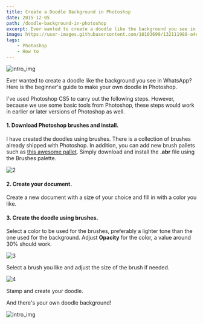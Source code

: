 ```yaml
---
title: Create a Doodle Background in Photoshop
date: 2015-12-05
path: /doodle-background-in-photoshop
excerpt: Ever wanted to create a doodle like the background you see in WhatsApp? Here is the beginner's guide to make your own doodle in Photoshop.
image: https://user-images.githubusercontent.com/10103699/132111988-a4ea6a7e-4764-4b5d-bd81-4b7ccbf39a01.png
tags: 
    - Photoshop
    - How to
---
```

![intro_img](https://user-images.githubusercontent.com/10103699/132111988-a4ea6a7e-4764-4b5d-bd81-4b7ccbf39a01.png)

Ever wanted to create a doodle like the background you see in WhatsApp? Here is the beginner's guide to make your own doodle in Photoshop.

I've used Photoshop CS5 to carry out the following steps. However, because we use some basic tools from Photoshop, 
these steps would work in earlier or later versions of Photoshop as well.

#### 1. Download Photoshop brushes and install.

I have created the doodles using brushes. There is a collection of brushes already shipped with Photoshop. In addition, you 
can add new brush pallets such as [this awesome pallet](http://www.brusheezy.com/brushes/1374-handmade-doodle-brushes). 
Simply download and install the **.abr** file using the Brushes palette.

![2](https://user-images.githubusercontent.com/10103699/132112011-962019cf-f713-403c-925f-acb3dff48b12.png)

#### 2. Create your document.

Create a new document with a size of your choice and fill in with a color you like.

#### 3. Create the doodle using brushes.

Select a color to be used for the brushes, preferably a lighter tone than the one used for the background. 
Adjust **Opacity** for the color, a value around 30% should work.

![3](https://user-images.githubusercontent.com/10103699/132112013-ab4a5794-bd9c-4874-8823-dc3d4a459c1c.png)

Select a brush you like and adjust the size of the brush if needed.

![4](https://user-images.githubusercontent.com/10103699/132112059-91dd7c5f-c0a4-4ca3-a170-64815efbcb39.png)

Stamp and create your doodle.

And there's your own doodle background!

![intro_img](https://user-images.githubusercontent.com/10103699/132111988-a4ea6a7e-4764-4b5d-bd81-4b7ccbf39a01.png)